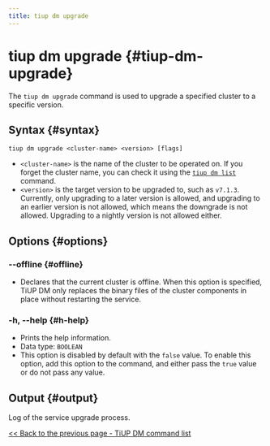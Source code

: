 ```yaml
---
title: tiup dm upgrade
---
```


# tiup dm upgrade {#tiup-dm-upgrade}

The `tiup dm upgrade` command is used to upgrade a specified cluster to a specific version.

## Syntax {#syntax}

```shell
tiup dm upgrade <cluster-name> <version> [flags]
```

-   `<cluster-name>` is the name of the cluster to be operated on. If you forget the cluster name, you can check it using the [`tiup dm list`](/tiup/tiup-component-dm-list.md) command.
-   `<version>` is the target version to be upgraded to, such as `v7.1.3`. Currently, only upgrading to a later version is allowed, and upgrading to an earlier version is not allowed, which means the downgrade is not allowed. Upgrading to a nightly version is not allowed either.

## Options {#options}

### --offline {#offline}

-   Declares that the current cluster is offline. When this option is specified, TiUP DM only replaces the binary files of the cluster components in place without restarting the service.

### -h, --help {#h-help}

-   Prints the help information.
-   Data type: `BOOLEAN`
-   This option is disabled by default with the `false` value. To enable this option, add this option to the command, and either pass the `true` value or do not pass any value.

## Output {#output}

Log of the service upgrade process.

[&#x3C;&#x3C; Back to the previous page - TiUP DM command list](/tiup/tiup-component-dm.md#command-list)
